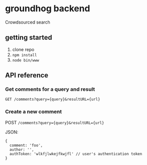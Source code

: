 # groundhog backend

Crowdsourced search

## getting started

1. clone repo
2. `npm install`
3. `node bin/www`

## API reference

### Get comments for a query and result
`GET /comments?query={query}&resultURL={url}`

### Create a new comment
POST `/comments?query={query}&resultURL={url}`

JSON:

```
{
  comment: 'foo',
  author: '',
  authToken: 'wlkfjlwkejfkwjfl' // user's authentication token
}
```
